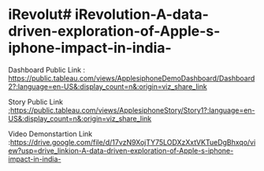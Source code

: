 # iRevolut# iRevolution-A-data-driven-exploration-of-Apple-s-iphone-impact-in-india-


Dashboard Public Link : https://public.tableau.com/views/ApplesiphoneDemoDashboard/Dashboard2?:language=en-US&:display_count=n&:origin=viz_share_link

Story Public Link ;https://public.tableau.com/views/ApplesiphoneStory/Story1?:language=en-US&:display_count=n&:origin=viz_share_link

Video Demonstartion Link :https://drive.google.com/file/d/17vzN9XojTY75LODXzXxtVKTueDgBhxqo/view?usp=drive_linkion-A-data-driven-exploration-of-Apple-s-iphone-impact-in-india-
